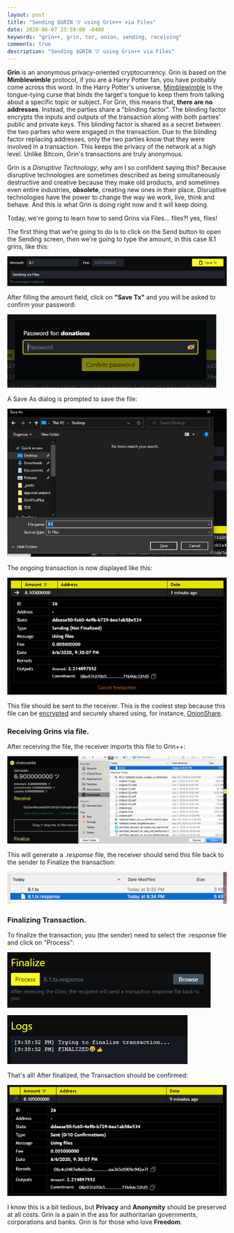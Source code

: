 ```yaml
---
layout: post
title: "Sending $GRIN ツ using Grin++ via Files"
date: 2020-06-07 23:59:00 -0400
keywords: "grin++, grin, tor, onion, sending, receiving"
comments: true
description: "Sending $GRIN ツ using Grin++ via Files"
---
```


**Grin** is an anonymous privacy-oriented cryptocurrency. Grin is based on the **Mimblewimble** protocol, if you are a Harry Potter fan, you have probably come across this word. In the Harry Potter's universe, [Mimblewimble](https://harrypotter.fandom.com/wiki/Tongue-Tying_Curse) is the tongue-tying curse that binds the target's tongue to keep them from talking about a specific topic or subject. For Grin, this means that, **there are no addresses**. Instead, the parties share a "blinding factor". The blinding factor encrypts the inputs and outputs of the transaction along with both parties' public and private keys. This blinding factor is shared as a secret between the two parties who were engaged in the transaction. Due to the blinding factor replacing addresses, only the two parties know that they were involved in a transaction. This keeps the privacy of the network at a high level. Unlike Bitcoin, Grin's transactions are truly anonymous.

Grin is a _Disruptive Technology_, why am I so confident saying this? Because disruptive technologies are sometimes described as being simultaneously destructive and creative because they make old products, and sometimes even entire industries, **obsolete**, creating new ones in their place. Disruptive technologies have the power to change the way we work, live, think and behave. And this is what Grin is doing right now and it will keep doing.

Today, we're going to learn how to send Grins via Files... files?! yes, files!

The first thing that we're going to do is to click on the Send button to open the Sending screen, then we're going to type the amount, in this case 8.1 grins, like this:

![Amount](https://raw.githubusercontent.com/davidtavarez/davidtavarez.github.io/master/_images/posts/CaptureViaFile001.png)

After filling the amount field, click on **"Save Tx"** and you will be asked to confirm your password:

![Password](https://raw.githubusercontent.com/davidtavarez/davidtavarez.github.io/master/_images/posts/CaptureViaFile002.png)

A Save As dialog is prompted to save the file:

![Save As](https://raw.githubusercontent.com/davidtavarez/davidtavarez.github.io/master/_images/posts/CaptureViaFile003.png)

The ongoing transaction is now displayed like this:

![Sending](https://raw.githubusercontent.com/davidtavarez/davidtavarez.github.io/master/_images/posts/CaptureViaFile005.png)

This file should be sent to the receiver. This is the coolest step because this file can be [encrypted](https://github.com/coleifer/beefish) and securely shared using, for instance, [OnionShare](https://onionshare.org/).

### Receiving Grins via file.

After receiving the file, the receiver imports this file to Grin++:

![Import file](https://raw.githubusercontent.com/davidtavarez/davidtavarez.github.io/master/_images/posts/ReceiveViaFile001.png)

This will generate a _.response_ file, the receiver should send this file back to the sender to Finalize the transaction:

![.response file](https://raw.githubusercontent.com/davidtavarez/davidtavarez.github.io/master/_images/posts/ReceiveViaFile002.png)

### Finalizing Transaction.

To finalize the transaction, you (the sender) need to select the .response file and click on "Process":

![finalize](https://raw.githubusercontent.com/davidtavarez/davidtavarez.github.io/master/_images/posts/CaptureViaFile006.PNG)

![finalized](https://raw.githubusercontent.com/davidtavarez/davidtavarez.github.io/master/_images/posts/CaptureViaFile007.PNG)

That's all! After finalized, the Transaction should be confirmed:

![waiting confirmation](https://raw.githubusercontent.com/davidtavarez/davidtavarez.github.io/master/_images/posts/CaptureViaFile008.PNG)

I know this is a bit tedious, but **Privacy** and **Anonymity** should be preserved at all costs. Grin is a pain in the ass for authoritarian governments, corporations and banks. Grin is for those who love **Freedom**.

